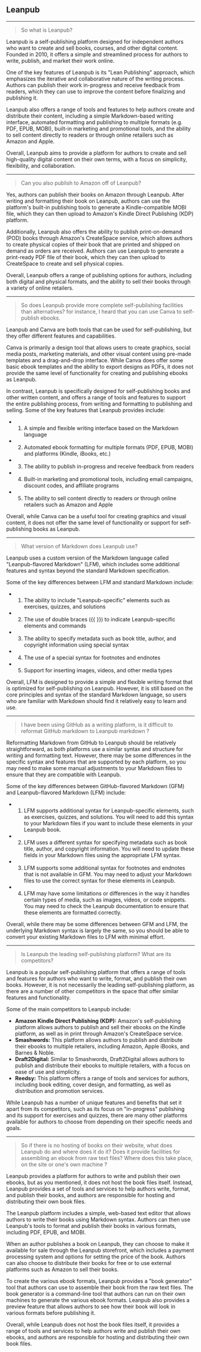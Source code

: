 ## Leanpub

---
> So what is Leanpub? 

Leanpub is a self-publishing platform designed for independent authors who want to create and sell books, courses, and other digital content. Founded in 2010, it offers a simple and streamlined process for authors to write, publish, and market their work online.

One of the key features of Leanpub is its "Lean Publishing" approach, which emphasizes the iterative and collaborative nature of the writing process. Authors can publish their work in-progress and receive feedback from readers, which they can use to improve the content before finalizing and publishing it.

Leanpub also offers a range of tools and features to help authors create and distribute their content, including a simple Markdown-based writing interface, automated formatting and publishing to multiple formats (e.g. PDF, EPUB, MOBI), built-in marketing and promotional tools, and the ability to sell content directly to readers or through online retailers such as Amazon and Apple.

Overall, Leanpub aims to provide a platform for authors to create and sell high-quality digital content on their own terms, with a focus on simplicity, flexibility, and collaboration.

---
> Can you also publish to Amazon off of Leanpub? 

Yes, authors can publish their books on Amazon through Leanpub. After writing and formatting their book on Leanpub, authors can use the platform's built-in publishing tools to generate a Kindle-compatible MOBI file, which they can then upload to Amazon's Kindle Direct Publishing (KDP) platform.

Additionally, Leanpub also offers the ability to publish print-on-demand (POD) books through Amazon's CreateSpace service, which allows authors to create physical copies of their book that are printed and shipped on demand as orders are received. Authors can use Leanpub to generate a print-ready PDF file of their book, which they can then upload to CreateSpace to create and sell physical copies.

Overall, Leanpub offers a range of publishing options for authors, including both digital and physical formats, and the ability to sell their books through a variety of online retailers.

---
> So does Leanpub provide more complete self-publishing facilities than alternatives? for instance, I heard that you can use Canva to self-publish ebooks.

Leanpub and Canva are both tools that can be used for self-publishing, but they offer different features and capabilities.

Canva is primarily a design tool that allows users to create graphics, social media posts, marketing materials, and other visual content using pre-made templates and a drag-and-drop interface. While Canva does offer some basic ebook templates and the ability to export designs as PDFs, it does not provide the same level of functionality for creating and publishing ebooks as Leanpub.

In contrast, Leanpub is specifically designed for self-publishing books and other written content, and offers a range of tools and features to support the entire publishing process, from writing and formatting to publishing and selling. Some of the key features that Leanpub provides include:

- 1. A simple and flexible writing interface based on the Markdown language
- 2. Automated ebook formatting for multiple formats (PDF, EPUB, MOBI) and platforms (Kindle, iBooks, etc.)
- 3. The ability to publish in-progress and receive feedback from readers
- 4. Built-in marketing and promotional tools, including email campaigns, discount codes, and affiliate programs
- 5. The ability to sell content directly to readers or through online retailers such as Amazon and Apple

Overall, while Canva can be a useful tool for creating graphics and visual content, it does not offer the same level of functionality or support for self-publishing books as Leanpub.

---
> What version of Markdown does Leanpub use? 

Leanpub uses a custom version of the Markdown language called "Leanpub-flavored Markdown" (LFM), which includes some additional features and syntax beyond the standard Markdown specification.

Some of the key differences between LFM and standard Markdown include:

- 1. The ability to include "Leanpub-specific" elements such as exercises, quizzes, and solutions
- 2. The use of double braces ({{ }}) to indicate Leanpub-specific elements and commands
- 3. The ability to specify metadata such as book title, author, and copyright information using special syntax
- 4. The use of a special syntax for footnotes and endnotes
- 5. Support for inserting images, videos, and other media types

Overall, LFM is designed to provide a simple and flexible writing format that is optimized for self-publishing on Leanpub. However, it is still based on the core principles and syntax of the standard Markdown language, so users who are familiar with Markdown should find it relatively easy to learn and use.

---
> I have been using GitHub as a writing platform, is it difficult to reformat GitHub markdown to Leanpub markdown ? 

Reformatting Markdown from GitHub to Leanpub should be relatively straightforward, as both platforms use a similar syntax and structure for writing and formatting text. However, there may be some differences in the specific syntax and features that are supported by each platform, so you may need to make some manual adjustments to your Markdown files to ensure that they are compatible with Leanpub.

Some of the key differences between GitHub-flavored Markdown (GFM) and Leanpub-flavored Markdown (LFM) include:

- 1. LFM supports additional syntax for Leanpub-specific elements, such as exercises, quizzes, and solutions. You will need to add this syntax to your Markdown files if you want to include these elements in your Leanpub book.
- 2. LFM uses a different syntax for specifying metadata such as book title, author, and copyright information. You will need to update these fields in your Markdown files using the appropriate LFM syntax.
- 3. LFM supports some additional syntax for footnotes and endnotes that is not available in GFM. You may need to adjust your Markdown files to use the correct syntax for these elements in Leanpub.
- 4. LFM may have some limitations or differences in the way it handles certain types of media, such as images, videos, or code snippets. You may need to check the Leanpub documentation to ensure that these elements are formatted correctly.

Overall, while there may be some differences between GFM and LFM, the underlying Markdown syntax is largely the same, so you should be able to convert your existing Markdown files to LFM with minimal effort.

---
> Is Leanpub the leading self-publishing platform? What are its competitors? 

Leanpub is a popular self-publishing platform that offers a range of tools and features for authors who want to write, format, and publish their own books. However, it is not necessarily the leading self-publishing platform, as there are a number of other competitors in the space that offer similar features and functionality.

Some of the main competitors to Leanpub include:

- **Amazon Kindle Direct Publishing (KDP):** Amazon's self-publishing platform allows authors to publish and sell their ebooks on the Kindle platform, as well as in print through Amazon's CreateSpace service.
- **Smashwords:** This platform allows authors to publish and distribute their ebooks to multiple retailers, including Amazon, Apple iBooks, and Barnes & Noble.
- **Draft2Digital:** Similar to Smashwords, Draft2Digital allows authors to publish and distribute their ebooks to multiple retailers, with a focus on ease of use and simplicity.
- **Reedsy:** This platform offers a range of tools and services for authors, including book editing, cover design, and formatting, as well as distribution and promotion services.

While Leanpub has a number of unique features and benefits that set it apart from its competitors, such as its focus on "in-progress" publishing and its support for exercises and quizzes, there are many other platforms available for authors to choose from depending on their specific needs and goals.

---
> So if there is no hosting of books on their website, what does Leanpub do and where does it do it? Does it provide facilities for assembling an ebook from raw text files? Where does this take place, on the site or one's own machine ? 

Leanpub provides a platform for authors to write and publish their own ebooks, but as you mentioned, it does not host the book files itself. Instead, Leanpub provides a set of tools and services to help authors write, format, and publish their books, and authors are responsible for hosting and distributing their own book files.

The Leanpub platform includes a simple, web-based text editor that allows authors to write their books using Markdown syntax. Authors can then use Leanpub's tools to format and publish their books in various formats, including PDF, EPUB, and MOBI.

When an author publishes a book on Leanpub, they can choose to make it available for sale through the Leanpub storefront, which includes a payment processing system and options for setting the price of the book. Authors can also choose to distribute their books for free or to use external platforms such as Amazon to sell their books.

To create the various ebook formats, Leanpub provides a "book generator" tool that authors can use to assemble their book from the raw text files. The book generator is a command-line tool that authors can run on their own machines to generate the various ebook formats. Leanpub also provides a preview feature that allows authors to see how their book will look in various formats before publishing it.

Overall, while Leanpub does not host the book files itself, it provides a range of tools and services to help authors write and publish their own ebooks, and authors are responsible for hosting and distributing their own book files.

